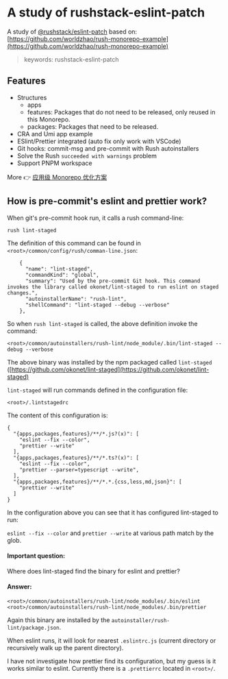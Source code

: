 # A study of rushstack-eslint-patch


A study of [@rushstack/eslint-patch](https://www.npmjs.com/package/@rushstack/eslint-patch) based on: [https://github.com/worldzhao/rush-monorepo-example](https://github.com/worldzhao/rush-monorepo-example)

> keywords: rushstack-eslint-patch


## Features

- Structures
  - apps
  - features: Packages that do not need to be released, only reused in this Monorepo.
  - packages: Packages that need to be released.
- CRA and Umi app example
- ESlint/Prettier integrated (auto fix only work with VSCode)
- Git hooks: commit-msg and pre-commit with Rush autoinstallers
- Solve the Rush `succeeded with warnings` problem
- Support PNPM workspace

More 👉 [应用级 Monorepo 优化方案](https://github.com/worldzhao/blog/issues/9)


## How is pre-commit's eslint and prettier work?

When git's pre-commit hook run, it calls a rush command-line: 

```rush lint-staged```

The definition of this command can be found in `<root>/common/config/rush/comman-line.json`:

```
    {
      "name": "lint-staged",
      "commandKind": "global",
      "summary": "Used by the pre-commit Git hook. This command invokes the library called okonet/lint-staged to run eslint on staged changes.",
      "autoinstallerName": "rush-lint",
      "shellCommand": "lint-staged --debug --verbose"
    },
```

So when `rush lint-staged` is called, the above definition invoke the command: 

```
<root>/common/autoinstallers/rush-lint/node_module/.bin/lint-staged --debug --verbose
```

The above binary was installed by the npm packaged called `lint-staged` ([https://github.com/okonet/lint-staged](https://github.com/okonet/lint-staged) 

`lint-staged` will run commands defined in the configuration file: 

```<root>/.lintstagedrc```

The content of this configuration is: 

```
{
  "{apps,packages,features}/**/*.js?(x)": [
    "eslint --fix --color",
    "prettier --write"
  ],
  "{apps,packages,features}/**/*.ts?(x)": [
    "eslint --fix --color",
    "prettier --parser=typescript --write",
  ],
  "{apps,packages,features}/**/*.*.{css,less,md,json}": [
    "prettier --write"
  ]
}
```
In the configuration above you can see that it has configured lint-staged to run:

`eslint --fix --color` and `prettier --write` at various path match by the glob. 

#### Important question: 

Where does lint-staged find the binary for eslint and prettier? 
 
#### Answer:

```
<root>/common/autoinstallers/rush-lint/node_modules/.bin/eslint
<root>/common/autoinstallers/rush-lint/node_modules/.bin/prettier
```

Again this binary are installed by the `autoinstaller/rush-lint/package.json`. 

When eslint runs, it will look for nearest `.eslintrc.js` (current directory or recursively walk up the parent directory).

I have not investigate how prettier find its configuration, but my guess is it works similar to eslint. Currently there is a `.prettierrc` located in `<root>/`. 





